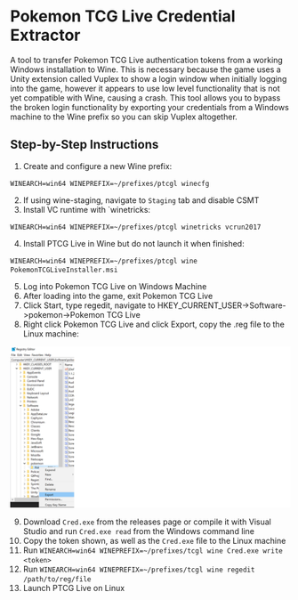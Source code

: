 # Pokemon TCG Live Credential Extractor
A tool to transfer Pokemon TCG Live authentication tokens from a working Windows installation to Wine. This is necessary because the game uses a Unity extension called Vuplex to show a login window 
when initially logging into the game, however it appears to use low level functionality that is not yet compatible with Wine, causing a crash. This tool allows you to bypass the broken login functionality
by exporting your credentials from a Windows machine to the Wine prefix so you can skip Vuplex altogether.

## Step-by-Step Instructions
1. Create and configure a new Wine prefix:

```
WINEARCH=win64 WINEPREFIX=~/prefixes/ptcgl winecfg
```

2. If using wine-staging, navigate to `Staging` tab and disable CSMT
3. Install VC runtime with `winetricks:

```
WINEARCH=win64 WINEPREFIX=~/prefixes/ptcgl winetricks vcrun2017
```

4. Install PTCG Live in Wine but do not launch it when finished:

```
WINEARCH=win64 WINEPREFIX=~/prefixes/ptcgl wine PokemonTCGLiveInstaller.msi
```

5. Log into Pokemon TCG Live on Windows Machine
6. After loading into the game, exit Pokemon TCG Live
7. Click Start, type regedit, navigate to HKEY_CURRENT_USER->Software->pokemon->Pokemon TCG Live
8. Right click Pokemon TCG Live and click Export, copy the .reg file to the Linux machine:

![Reg Key](regkey_export.png)

9. Download `Cred.exe` from the releases page or compile it with Visual Studio and run `Cred.exe read` from the Windows command line
10. Copy the token shown, as well as the `Cred.exe` file to the Linux machine
11. Run `WINEARCH=win64 WINEPREFIX=~/prefixes/tcgl wine Cred.exe write <token>`
12. Run `WINEARCH=win64 WINEPREFIX=~/prefixes/tcgl wine regedit /path/to/reg/file`
13. Launch PTCG Live on Linux